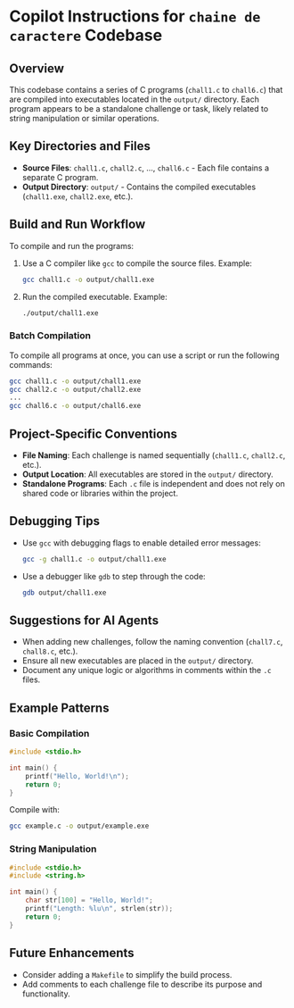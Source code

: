 # Copilot Instructions for `chaine de caractere` Codebase

## Overview
This codebase contains a series of C programs (`chall1.c` to `chall6.c`) that are compiled into executables located in the `output/` directory. Each program appears to be a standalone challenge or task, likely related to string manipulation or similar operations.

## Key Directories and Files
- **Source Files**: `chall1.c`, `chall2.c`, ..., `chall6.c` - Each file contains a separate C program.
- **Output Directory**: `output/` - Contains the compiled executables (`chall1.exe`, `chall2.exe`, etc.).

## Build and Run Workflow
To compile and run the programs:
1. Use a C compiler like `gcc` to compile the source files. Example:
   ```bash
   gcc chall1.c -o output/chall1.exe
   ```
2. Run the compiled executable. Example:
   ```bash
   ./output/chall1.exe
   ```

### Batch Compilation
To compile all programs at once, you can use a script or run the following commands:
```bash
gcc chall1.c -o output/chall1.exe
gcc chall2.c -o output/chall2.exe
...
gcc chall6.c -o output/chall6.exe
```

## Project-Specific Conventions
- **File Naming**: Each challenge is named sequentially (`chall1.c`, `chall2.c`, etc.).
- **Output Location**: All executables are stored in the `output/` directory.
- **Standalone Programs**: Each `.c` file is independent and does not rely on shared code or libraries within the project.

## Debugging Tips
- Use `gcc` with debugging flags to enable detailed error messages:
  ```bash
  gcc -g chall1.c -o output/chall1.exe
  ```
- Use a debugger like `gdb` to step through the code:
  ```bash
  gdb output/chall1.exe
  ```

## Suggestions for AI Agents
- When adding new challenges, follow the naming convention (`chall7.c`, `chall8.c`, etc.).
- Ensure all new executables are placed in the `output/` directory.
- Document any unique logic or algorithms in comments within the `.c` files.

## Example Patterns
### Basic Compilation
```c
#include <stdio.h>

int main() {
    printf("Hello, World!\n");
    return 0;
}
```
Compile with:
```bash
gcc example.c -o output/example.exe
```

### String Manipulation
```c
#include <stdio.h>
#include <string.h>

int main() {
    char str[100] = "Hello, World!";
    printf("Length: %lu\n", strlen(str));
    return 0;
}
```

## Future Enhancements
- Consider adding a `Makefile` to simplify the build process.
- Add comments to each challenge file to describe its purpose and functionality.

